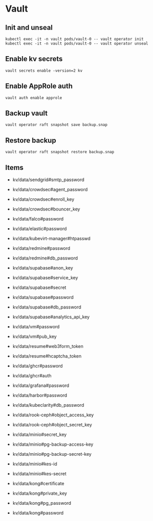 # Vault

## Init and unseal

```
kubectl exec -it -n vault pods/vault-0 -- vault operator init
kubectl exec -it -n vault pods/vault-0 -- vault operator unseal
```

## Enable kv secrets

```
vault secrets enable -version=2 kv
```

## Enable AppRole auth

```
vault auth enable approle
```

## Backup vault

```
vault operator raft snapshot save backup.snap
```

## Restore backup

```
vault operator raft snapshot restore backup.snap
```

## Items

- kv/data/sendgrid#smtp_password

- kv/data/crowdsec#agent_password
- kv/data/crowdsec#enroll_key
- kv/data/crowdsec#bouncer_key

- kv/data/falco#password

- kv/data/elastic#password

- kv/data/kubevirt-manager#htpasswd

- kv/data/redmine#password
- kv/data/redmine#db_password

- kv/data/supabase#anon_key
- kv/data/supabase#service_key
- kv/data/supabase#secret
- kv/data/supabase#password
- kv/data/supabase#db_password
- kv/data/supabase#analytics_api_key

- kv/data/vm#password
- kv/data/vm#pub_key

- kv/data/resume#web3form_token
- kv/data/resume#hcaptcha_token

- kv/data/ghcr#password
- kv/data/ghcr#auth

- kv/data/grafana#password

- kv/data/harbor#password

- kv/data/kubeclarity#db_password

- kv/data/rook-ceph#object_access_key
- kv/data/rook-ceph#object_secret_key

- kv/data/minio#secret_key
- kv/data/minio#pg-backup-access-key
- kv/data/minio#pg-backup-secret-key
- kv/data/minio#kes-id
- kv/data/minio#kes-secret

- kv/data/kong#certificate
- kv/data/kong#private_key
- kv/data/kong#pg_password
- kv/data/kong#password
